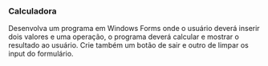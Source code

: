 ### Calculadora

Desenvolva um programa em Windows Forms onde o usuário deverá inserir dois valores e uma operação, o programa deverá calcular e mostrar o resultado ao usuário. Crie também um botão de sair e outro de limpar os input do formulário.